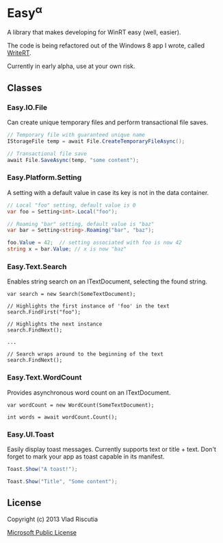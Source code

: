 Easy<sup>α</sup> 
====

A library that makes developing for WinRT easy (well, easier).

The code is being refactored out of the Windows 8 app I wrote, called
[WriteRT](http://vladris.com/writert).

Currently in early alpha, use at your own risk.

Classes
-------

### Easy.IO.File

Can create unique temporary files and perform transactional file saves.

```csharp
// Temporary file with guaranteed unique name
IStorageFile temp = await File.CreateTemporaryFileAsync();

// Transactional file save
await File.SaveAsync(temp, "some content");
```

### Easy.Platform.Setting

A setting with a default value in case its key is not in the data container.

```csharp
// Local "foo" setting, default value is 0
var foo = Setting<int>.Local("foo");

// Roaming "bar" setting, default value is "baz"
var bar = Setting<string>.Roaming("bar", "baz");

foo.Value = 42;  // setting associated with foo is now 42
string x = bar.Value; // x is now "baz"
```

### Easy.Text.Search

Enables string search on an ITextDocument, selecting the found string.

```charp
var search = new Search(SomeTextDocument);

// Highlights the first instance of 'foo' in the text
search.FindFirst("foo"); 

// Highlights the next instance
search.FindNext(); 

...

// Search wraps around to the beginning of the text
search.FindNext(); 
```

### Easy.Text.WordCount

Provides asynchronous word count on an ITextDocument.

```charp
var wordCount = new WordCount(SomeTextDocument);

int words = await wordCount.Count(); 
```

### Easy.UI.Toast

Easily display toast messages. Currently supports text or title + text.
Don't forget to mark your app as toast capable in its manifest.

```csharp
Toast.Show("A toast!");

Toast.Show("Title", "Some content");
```

License
-------

Copyright (c) 2013 Vlad Riscutia

[Microsoft Public License](http://opensource.org/licenses/ms-pl)
